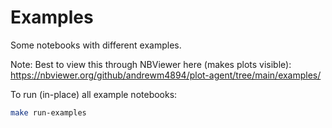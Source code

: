 # Examples

Some notebooks with different examples.

Note: Best to view this through NBViewer here (makes plots visible): https://nbviewer.org/github/andrewm4894/plot-agent/tree/main/examples/

To run (in-place) all example notebooks:

```bash
make run-examples
```
